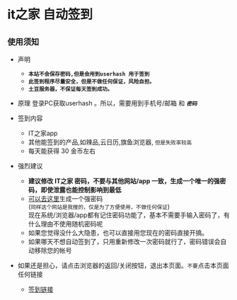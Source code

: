 # it之家 自动签到
## `使用须知`
- 声明
     - **` 本站不会保存密码,但是会用到userhash 用于签到 `**
     - **`此签到程序尽量安全，但是不做任何保证，风险自担。`**
     - **`土豆服务器，不保证每天签到成功。`**
     
- 原理
     登录PC获取userhash 。所以，需要用到手机号/邮箱 和 _***`密码`***_

- 签到内容
    - IT之家app
    - 其他能签到的产品,如辣品,云日历,旗鱼浏览器, `但是失败率较高`
    - 每天能获得 30 金币左右

- 强烈建议
    - **建议修改  IT之家  密码，不要与其他网站/app 一致，生成一个唯一的强密码，即使泄露也能控制影响到最低**
    - [可以去这里](https://suijimimashengcheng.51240.com/)生成一个强密码  <br>(`同样这个网站是我搜的，仅是为了方便使用，不做任何保证`) <br>现在系统/浏览器/app都有记住密码功能了，基本不需要手输入密码了，有什么理由不使用随机密码呢
    - 如果您觉得没什么大隐患，也可以直接用您现在的密码直接开搞。
    - 如果哪天不想自动签到了，只用重新修改一次密码就行了，密码错误会自动移除您的帐号

- 如果还是担心，请点击浏览器的返回/关闭按钮，退出本页面。`不要`点击本页面任何链接
     - <a  href='https://vitock.github.io/signstaticresource/www/addUser.html' >签到链接</a>

 
